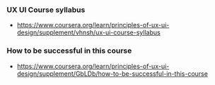 ### UX UI Course syllabus

- https://www.coursera.org/learn/principles-of-ux-ui-design/supplement/vhnsh/ux-ui-course-syllabus

### How to be successful in this course

- https://www.coursera.org/learn/principles-of-ux-ui-design/supplement/GbLDb/how-to-be-successful-in-this-course
